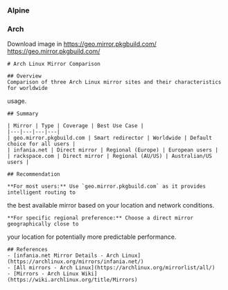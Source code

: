 ### Alpine 
### Arch
Download image in https://geo.mirror.pkgbuild.com/ https://geo.mirror.pkgbuild.com/

    # Arch Linux Mirror Comparison

    ## Overview
    Comparison of three Arch Linux mirror sites and their characteristics for worldwide
  usage.

    ## Summary

    | Mirror | Type | Coverage | Best Use Case |
    |---|---|---|---|
    | geo.mirror.pkgbuild.com | Smart redirector | Worldwide | Default choice for all users |
    | infania.net | Direct mirror | Regional (Europe) | European users |
    | rackspace.com | Direct mirror | Regional (AU/US) | Australian/US users |

    ## Recommendation

    **For most users:** Use `geo.mirror.pkgbuild.com` as it provides intelligent routing to
  the best available mirror based on your location and network conditions.

    **For specific regional preference:** Choose a direct mirror geographically close to
  your location for potentially more predictable performance.

    ## References
    - [infania.net Mirror Details - Arch Linux](https://archlinux.org/mirrors/infania.net/)
    - [All mirrors - Arch Linux](https://archlinux.org/mirrorlist/all/)
    - [Mirrors - Arch Linux Wiki](https://wiki.archlinux.org/title/Mirrors)